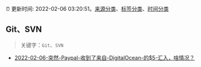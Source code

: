 :alarm_clock: 更新时间: 2022-02-06 03:20:51。[来源分类](../README.md)、[标签分类](../TAGS.md)、[时间分类](../TIMELINE.md)

## Git、SVN


> 关键字：`Git`、`SVN`



- [2022-02-06-突然-Paypal-收到了来自-DigitalOcean-的$5-汇入，啥情况？](https://www.v2ex.com/t/832043) 